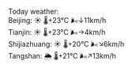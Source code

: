 Today weather:  
Beijing: ☀️   🌡️+23°C 🌬️↓11km/h  
Tianjin: ☀️   🌡️+23°C 🌬️→4km/h  
Shijiazhuang: ☀️   🌡️+20°C 🌬️↘6km/h  
Tangshan: 🌦   🌡️+21°C 🌬️↗13km/h  
